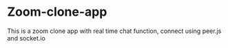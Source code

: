 # Zoom-clone-app
This is a zoom clone app with real time chat function, connect using peer.js and socket.io
